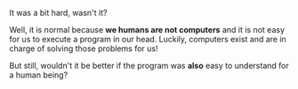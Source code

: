 It was a bit hard, wasn't it?

Well, it is normal because **we humans are not computers** and it is not easy for us to execute a program in our head. Luckily, computers exist and are in charge of solving those problems for us!

But still, wouldn't it be better if the program was **also** easy to understand for a human being?